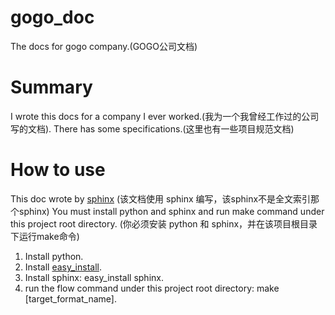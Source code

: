 # gogo_doc
The docs for gogo company.(GOGO公司文档)
# Summary
I wrote this docs for a company I ever worked.(我为一个我曾经工作过的公司写的文档).
There has some specifications.(这里也有一些项目规范文档)
# How to use
This doc wrote by [sphinx](http://sphinx-doc.org) (该文档使用 sphinx 编写，该sphinx不是全文索引那个sphinx)
You must install python and sphinx and run make command under this project root directory.
(你必须安装 python 和 sphinx，并在该项目根目录下运行make命令)

1. Install python.
2. Install [easy_install](https://pypi.python.org/pypi/setuptools/).
3. Install sphinx: easy_install sphinx.
4. run the flow command under this project root directory: make [target_format_name].
